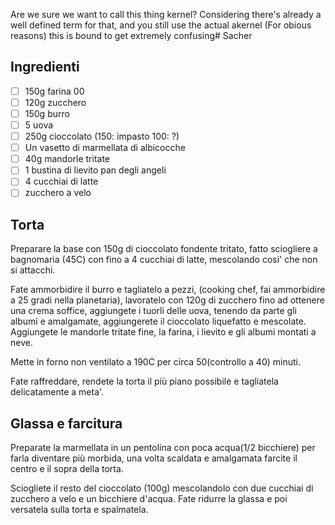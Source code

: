 Are we sure we want to call this thing kernel? Considering there's already a well defined  term for that, and you still use the actual akernel (For obious reasons) this is bound to get extremely confusing# Sacher

## Ingredienti

- [ ] 150g farina 00
- [ ] 120g zucchero
- [ ] 150g burro
- [ ] 5 uova
- [ ] 250g cioccolato (150: impasto 100: ?)
- [ ] Un vasetto di marmellata di albicocche
- [ ] 40g mandorle tritate
- [ ] 1 bustina di lievito pan degli angeli
- [ ] 4 cucchiai di latte
- [ ] zucchero a velo

## Torta

Preparare la base con 150g di cioccolato fondente tritato, fatto sciogliere
a bagnomaria (45C) con fino a 4 cucchiai di latte, mescolando cosi' che non si attacchi.

Fate ammorbidire il burro e tagliatelo a pezzi, (cooking chef, fai ammorbidire
a 25 gradi nella planetaria), lavoratelo con 120g di zucchero
fino ad ottenere una crema soffice, aggiungete i tuorli delle uova, tenendo da parte gli albumi e amalgamate,
aggiungerete il cioccolato liquefatto e mescolate.
Aggiungete le mandorle tritate fine, la farina, i lievito e gli albumi montati a neve.

Mette in forno non ventilato a 190C per circa 50(controllo a 40) minuti.

Fate raffreddare, rendete la torta il più piano possibile e tagliatela
delicatamente a meta'.

## Glassa e farcitura

Preparate la marmellata in un pentolina con poca acqua(1/2 bicchiere) per farla diventare più
morbida, una volta scaldata e amalgamata farcite il centro e il sopra della
torta.

Sciogliete il resto del cioccolato (100g) mescolandolo con due cucchiai di zucchero a velo e un bicchiere
d'acqua.
Fate ridurre la glassa e poi versatela sulla torta e spalmatela.
